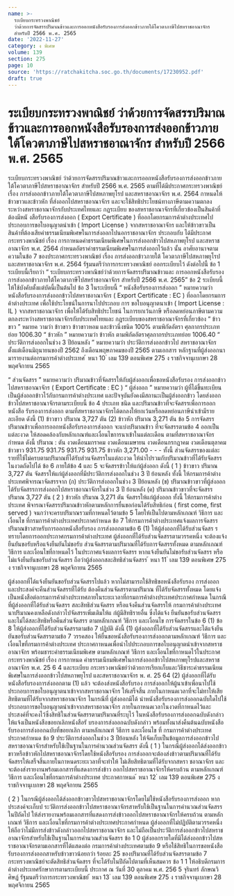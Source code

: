 ```yaml
---
name: >-
  ระเบียบกระทรวงพาณิชย์
  ว่าด้วยการจัดสรรปริมาณข้าวและการออกหนังสือรับรองการส่งออกข้าวภายใต้โควตาภาษีไปสหราชอาณาจักร
  สำหรับปี 2566 พ.ศ. 2565
date: '2022-11-27'
category: ง พิเศษ
volume: 139
section: 275
page: 10
source: 'https://ratchakitcha.soc.go.th/documents/17230952.pdf'
draft: true
---
```


# ระเบียบกระทรวงพาณิชย์ ว่าด้วยการจัดสรรปริมาณข้าวและการออกหนังสือรับรองการส่งออกข้าวภายใต้โควตาภาษีไปสหราชอาณาจักร สำหรับปี 2566 พ.ศ. 2565

ระเบียบกระทรวงพาณิชย์ ว่าด้วยการจัดสรรปริมาณข้าวและการออกหนังสือรับรองการส่งออกข้าวภายใต้โควตาภาษีไปสหราชอาณาจักร สำหรับปี 2566 พ.ศ. 2565 ตามที่ได้มีประกาศกระทรวงพาณิชย์ เรื่อง การส่งออกข้าวภายใต้โควตาภาษีไปสหภาพยุโรป และสหราชอาณาจักร พ.ศ. 2564 กาหนดให้ข้าวขาวและข้าวหัก ที่ส่งออกไปสหราชอาณาจักร และจะใช้สิทธิประโยชน์ทางภาษีตามความตกลงระหว่างสหราชอาณาจักรกับประเทศไทยและ กฎระเบียบ ของสหราชอาณาจักรที่เกี่ยวข้องเป็นสินค้าที่ต้องมีหนั งสือรับรองการส่งออก ( Export Certificate ) ที่ออกโดยกรมการค้าต่างประเทศไปประกอบการขอใบอนุญาตนำเข้า ( Import License ) จากสหราชอาณาจักร และให้ข้าวขาวเป็นสินค้าที่ต้องเสียค่าธรรมเนียมพิเศษในการส่งออกไปนอกราชอาณาจักร ประกอบกับ ได้มีประกาศกระทรวงพาณิชย์ เรื่อง การกาหนดค่าธรรมเนียมพิเศษในการส่งออกข้าวไปสหภาพยุโรป และสหราชอาณาจักร พ.ศ. 2564 กำหนดอัตราค่าธรรมเนียมพิเศษในการส่งออกไว้แล้ว นั้น อาศัยอานาจตามความในข้อ 7 ของประกาศกระทรวงพาณิชย์ เรื่อง การส่งออกข้าวภายใต้ โควตาภาษีไปสหภาพยุโรปและสหราชอาณาจักร พ.ศ. 2564 รัฐมนตรีว่าการกระทรวงพาณิชย์ ออกระเบียบไว้ ดังต่อไปนี้ ข้อ 1 ระเบียบนี้เรียกว่า “ ระเบียบกระทรวงพาณิชย์ว่าด้วยการจัดสรรปริมาณข้าวและ การออกหนังสือรับรองการส่งออกข้าวภายใต้โควตาภาษีไปสหรำชอาณาจักร สำหรับปี 2566 พ.ศ. 2565” ข้อ 2 ระเบียบนี้ให้ใช้บังคับตั้งแต่บัดนี้เป็นต้นไป ข้อ 3 ในระเบียบนี้ “ หนังสือรับรองการส่งออก ” หมายความว่า หนังสือรับรองการส่งออกข้าวไปสหราชอาณาจักร ( Export Certificate : EC ) ที่ออกโดยกรมการค้าต่างประเทศ เพื่อใช้ประโยชน์ในการนาไปประกอบ การ ขอใบอนุญาตนาเข้า ( Import License : IL ) จากสหราชอาณาจักร เพื่อให้ได้รับสิทธิประโยชน์ ในการยกเว้นภาษี หรือลดหย่อนภาษีตามความตกลงระหว่างสหราชอาณาจักรกับประเทศไทยและ กฎระเบียบของสหราชอาณาจักรที่เกี่ยวข้อง “ ข้าวขาว ” หมายค วามว่า ข้าวขาว ข้าวขาวหอม และข้าวนึ่งชนิด 100% ตามพิกัดอัตรา ศุลกากรประเภทย่อย 1006.30 “ ข้าวหัก ” หมายความว่า ข้าวหัก ตามพิกัดอัตราศุลกากรประเภทย่อย 1006.40 “ ประวัติการส่งออกในช่วง 3 ปีย้อนหลัง ” หมายความว่า ประวัติการส่งออกข้าวไป สหราชอาณาจักรตั้งแต่เดือนมิถุนายนของปี 2562 ถึงเดือนพฤษภาคมของปี 2565 ตามเอกสาร หลักฐานที่ผู้ส่งออกนามารายงานต่อกรมการค้าต่างประเทศ ้ หนา 10 ่ เลม 139 ตอนพิเศษ 275 ง ราชกิจจานุเบกษา 28 พฤศจิกายน 2565

“ ส่วนจัดสรร ” หมายความว่า ปริมาณข้าวที่จัดสรรให้กับผู้ส่งออกเพื่อขอหนังสือรับรอง การส่งออกข้าวไปสหราชอาณาจักร ( Export Certificate : EC ) “ ผู้ส่งออก ” หมายความว่า ผู้ที่ได้ขึ้นทะเบียนเป็นผู้ส่งออกข้าวไว้กับกรมการค้าต่างประเทศ และปัจจุบันยังคงมีสถานะเป็นผู้ส่งออกข้าว โดยส่งออกข้าวไปสหราชอาณาจักรตามระเบียบนี้ ข้อ 4 ประเภท ชนิด และปริมาณข้าวที่จะจัดสรรเพื่อการออกหนังสือ รับรองการส่งออก ตามที่สหราชอาณาจักรได้ตกลงให้ยกเว้นหรือลดหย่อนภาษีนำเข้ามีรายละเอียด ดังนี้ (1) ข้าวขาว ปริมาณ 3,727 ตัน (2) ข้าวหัก ปริมาณ 3,271 ตัน ข้อ 5 การจัดสรรปริมาณข้าวเพื่อการออกหนังสือรับรองการส่งออก จะแบ่งปริมาณข้าว ที่จะจัดสรรตามข้อ 4 ออกเป็นแต่ละงวด ให้สอดคล้องกับหลักเกณฑ์และเงื่อนไขการนาเข้าในแต่ละเดือน ตามที่สหราชอาณาจักรกำหนด ดังนี้ ปริมาณ : ตัน งวดเดือนมกราคม งวดเดือนเมษายน งวดเดือนกรกฎาคม งวดเดือนตุลาคม ข้าวขาว 931.75 931.75 931.75 931.75 ข้าวหัก 3,271.00 - - - ทั้งนี้ ส่วนจัดสรรของแต่ละรายที่ใช้ไม่ครบตามปริมาณที่ได้รับส่วนจัดสรรในแต่ละงวด ให้นำไปรวมกับปริมาณข้าวที่ได้รับจัดสรรในงวดถัดไปได้ ข้อ 6 ภายใต้ข้อ 4 และ 5 จะจัดสรรข้าวให้แก่ผู้ส่งออก ดังนี้ ( 1 ) ข้าวขาว ปริมาณ 3,727 ตัน จัดสรรให้แก่ผู้ส่งออกที่มีประวัติการส่งออกในช่วง 3 ปี ย้อนหลัง ทั้งนี้ ให้กรมการค้าต่างประเทศพิจารณาจัดสรรจาก (ก) ประวัติการส่งออกในช่วง 3 ปีย้อนหลัง (ข) ปริมาณข้าวขาวที่ผู้ส่งออกได้รับจัดสรรการส่งออกไปสหราชอาณาจักรในช่วง 3 ปี ย้อนหลัง (ค) ปริมาณข้าวขาวที่จะจัดสรร ปริมาณ 3,727 ตัน ( 2 ) ข้าวหัก ปริมาณ 3,271 ตัน จัดสรรให้แก่ผู้ส่งออก ทั้งนี้ ให้กรมการค้าต่างประเทศ พิจารณาจัดสรรปริมาณข้าวหักตามหลักการยื่นขอก่อนได้รับสิทธิก่อน ( first come, first served ) จนกว่าจะครบปริมาณรวมที่กาหนดไว้ตามข้อ 5 โดยให้เป็นไปตามหลักเกณฑ์ วิธีการ และเงื่อนไข ที่กรมการค้าต่างประเทศประกาศกำหนด ข้อ 7 ให้กรมการค้าต่างประเทศแจ้งผลการจัดสรรปริมาณข้าวสาหรับการออกหนังสือรับรอง การส่งออกตามข้อ 6 (1) ให้ผู้ส่งออกที่ได้รับส่วนจัดสร รทราบโดยการออกประกาศกรมการค้าต่างประเทศ ผู้ส่งออกที่ได้รับส่วนจัดสรรตามวรรคหนึ่ง จะต้องแจ้งยืนยันขอรับหรือแจ้งยืนยันไม่ขอรับ ส่วนจัดสรรตามปริมาณที่ได้รับการจัดสรรทั้งหมด ตามหลักเกณฑ์ วิธีการ และเงื่อนไขที่กาหนดไว้ ในประกาศแจ้งผลการจัดสรร หากแจ้งยืนยันไม่ขอรับส่วนจัดสรร หรือไม่แจ้งยืนยันขอรับส่วนจัดสรร ถือว่าผู้ส่งออกสละสิทธิส่วนจัดสรร ้ หนา 11 ่ เลม 139 ตอนพิเศษ 275 ง ราชกิจจานุเบกษา 28 พฤศจิกายน 2565

ผู้ส่งออกที่ได้แจ้งยืนยันขอรับส่วนจัดสรรไปแล้ว หากไม่สามารถใช้สิทธิขอหนังสือรับรอง การส่งออกและประสงค์จะคืนส่วนจัดสรรที่ได้รับ ต้องคืนส่วนจัดสรรตามปริมาณ ที่ได้รับจัดสรรทั้งหมด โดยแจ้งเป็นหนังสือต่อกรมการค้าต่างประเทศภายในระยะเวลาที่กรมการค้าต่างประเทศประกาศกำหนด ในกรณีที่ผู้ส่งออกที่ได้รับส่วนจัดสรร สละสิทธิส่วนจัดสรร หรือแจ้งคืนส่วนจัดสรรให้ กรมการค้าต่างประเทศนาปริมาณคงเหลือดังกล่าวไปจัดสรรเพิ่มเติมให้แ ก่ผู้มีสิทธิรายอื่น ซึ่งได้แจ้ง ยืนยันขอรับส่วนจัดสรรและไม่ได้สละสิทธิหรือคืนส่วนจัดสรร ตามหลักเกณฑ์ วิธีการ และเงื่อนไข การจัดสรรในข้อ 6 (1) ข้อ 8 ให้ผู้ส่งออกที่ได้รับส่วนจัดสรรตามข้อ 7 ปฏิบัติ ดังนี้ (1) ผู้ส่งออกที่ได้รับส่วนจัดสรรและได้แจ้งยืน ยันขอรับส่วนจัดสรรตามข้อ 7 วรรคสอง ให้ยื่นขอหนังสือรับรองการส่งออกตามหลักเกณฑ์ วิธีการ และเงื่อนไขที่กรมการค้าต่างประเทศ ประกาศกาหนดเพื่อนำไปประกอบการขอใบอนุญาตนำเข้าจากสหราชอาณาจักร พร้อมชาระค่าธรรมเนียมพิเศษ ตามหลักเกณฑ์ วิธีการ และเงื่อนไขที่กาหนดไว้ในประกาศกระทรวงพาณิชย์ เรื่อง การกาหนด ค่าธรรมเนียมพิเศษในการส่งออกข้าวไปสหภาพยุโรปและสหราชอาณาจักร พ.ศ. 25 6 4 และระเบียบ กระทรวงพาณิชย์ว่าด้วยการเรียกเก็บและวิธีชาระค่าธรรมเนียมพิเศษในการส่งออกข้าวไปสหภาพยุโรป และสหราชอาณาจักร พ. ศ. 25 64 (2) ผู้ส่งออกที่ได้รับหนังสือรับรองการส่งออกตาม (1) แล้ว จะต้องส่งหนังสือรับรอง การส่งออกให้ผู้นาเข้าเพื่อนาไปใช้ประกอบการขอใบอนุญาตนาเข้าจากสหราชอาณาจักร ให้เสร็จสิ้น ภายในกาหนดเวลาที่จะไม่ทาให้เสียสิทธิตามที่ได้รับจากสหราชอาณาจักร ในกรณีที่ ผู้ส่งออกมิได้ นำหนังสือรับรองการส่งออกฉบับใดไปใช้ประกอบการขอใบอนุญาตนำเข้าจากสหราชอาณาจักร ภายในกาหนดเวลาในงวดที่กาหนดไว้และประสงค์ที่จะคงไว้ซึ่งสิทธิในส่วนจัดสรรตามปริมาณที่ระบุไว้ ในหนังสือรับรองการส่งออกฉบับดังกล่าว ให้แจ้งเป็นหนังสือขอยกเลิกหนังสือรั บรองการส่งออกฉบับดังกล่าว พร้อมทั้งนาส่งคืนต้นฉบับหนังสือรับรองการส่งออกฉบับที่ขอยกเลิก ตามหลักเกณฑ์ วิธีการ และเงื่อนไข ที่ กรมการค้าต่างประเทศประกาศกำหนด ข้อ 9 ประวัติการส่งออกในช่วง 3 ปีย้อนหลัง ให้จัดเก็บเป็นข้อมูลการส่งออกข้าวไป สหราชอาณาจักรสำหรับใช้เป็นฐานในการคำนวณส่วนจัดสรร ดังนี้ ( 1 ) ในกรณีผู้ส่งออกได้ส่งออกข้าวขาวหรือข้าวหักไปสหราชอาณาจักรโดยใช้หนังสือรับรอง การส่งออกจะต้องส่งข้าวตามปริมาณที่ได้รับจัดสรรให้เสร็จสิ้นภายในกาหนดระยะเวลาที่จะทำให้ ไม่เสียสิทธิตามที่ได้รับจากสหรา ชอาณาจักร และจะต้องส่งรายงานพร้อมเอกสารที่แสดงการส่งข้าว ออกไปสหราชอาณาจักรให้ครบถ้วน ตามหลักเกณฑ์ วิธีการ และเงื่อนไขที่กรมการค้าต่างประเทศ ประกาศกาหนด ้ หนา 12 ่ เลม 139 ตอนพิเศษ 275 ง ราชกิจจานุเบกษา 28 พฤศจิกายน 2565

( 2 ) ในกรณีผู้ส่งออกได้ส่งออกข้าวขาวไปสหราชอาณาจักรโดยไม่ใช้หนังสือรับรองการส่งออก หากประสงค์จะเก็บป ระวัติการส่งออกข้าวไปสหราชอาณาจักรสาหรับใช้เป็นฐานในการคำนวณส่วนจัดสรร ในปีถัดไป ให้ส่งรายงานพร้อมเอกสารที่แสดงการส่งข้าวออกไปสหราชอาณาจักรให้ครบถ้วน ตามหลักเกณฑ์ วิธีการ และเงื่อนไขที่กรมการค้าต่างประเทศประกาศกำหนด ผู้ส่งออกที่ไม่ปฏิบัติตามวรรคหนึ่ง ให้ถือว่าไม่มีการส่งข้าวดังกล่าวออกไปสหราชอาณาจักร และไม่ถือเป็นประวัติการส่งออกข้าวไปสหราชอาณาจักรสำหรับใช้เป็นฐานในการคำนวณส่วนจัดสรร ข้อ 1 0 ผู้ส่งออกรายใดที่มิได้ส่งออกข้าวไปสหราชอาณาจักรตามเอกสารที่ได้แสดงต่อ กรมการค้าต่างประเทศตามข้อ 9 หรือใช้สิทธิในการขอหนังสือรับรองการส่งออกสาหรับข้าวขาวน้อยกว่า ร้อยละ 25 ของปริมาณที่ได้รับส่วนจัดสรรตามข้อ 7 กระทรวงพาณิชย์จะตัดสิทธิส่วนจัดสรร ที่จะได้รับในปีถัดไปตามที่เห็นสมควร ข้อ 1 1 ให้อธิบดีกรมการค้าต่างประเทศรักษาการตามระเบียบนี้ ประกาศ ณ วันที่ 30 ตุลาคม พ.ศ. 256 5 จุรินทร์ ลักษณวิศิษฏ์ รัฐมนตรีว่าการกระทรวงพาณิชย์ ้ หนา 13 ่ เลม 139 ตอนพิเศษ 275 ง ราชกิจจานุเบกษา 28 พฤศจิกายน 2565
